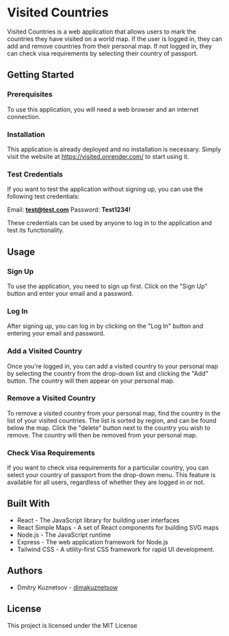 # Visited Countries

Visited Countries is a web application that allows users to mark the countries they have visited on a world map. If the user is logged in, they can add and remove countries from their personal map. If not logged in, they can check visa requirements by selecting their country of passport.

## Getting Started

### Prerequisites

To use this application, you will need a web browser and an internet connection.

### Installation

This application is already deployed and no installation is necessary. Simply visit the website at https://visited.onrender.com/ to start using it.

### Test Credentials

If you want to test the application without signing up, you can use the following test credentials:

Email: **test@test.com**
Password: **Test1234!**

These credentials can be used by anyone to log in to the application and test its functionality.

## Usage

### Sign Up

To use the application, you need to sign up first. Click on the "Sign Up" button and enter your email and a password.

### Log In

After signing up, you can log in by clicking on the "Log In" button and entering your email and password.

### Add a Visited Country

Once you're logged in, you can add a visited country to your personal map by selecting the country from the drop-down list and clicking the "Add" button. The country will then appear on your personal map.

### Remove a Visited Country

To remove a visited country from your personal map, find the country in the list of your visited countries. The list is sorted by region, and can be found below the map. Click the "delete" button next to the country you wish to remove. The country will then be removed from your personal map.

### Check Visa Requirements

If you want to check visa requirements for a particular country, you can select your country of passport from the drop-down menu. This feature is available for all users, regardless of whether they are logged in or not.

## Built With

- React - The JavaScript library for building user interfaces
- React Simple Maps - A set of React components for building SVG maps
- Node.js - The JavaScript runtime
- Express - The web application framework for Node.js
- Tailwind CSS - A utility-first CSS framework for rapid UI development.

## Authors

- Dmitry Kuznetsov - [dimakuznetsow](https://github.com/dimakuznetsow)

## License

This project is licensed under the MIT License

